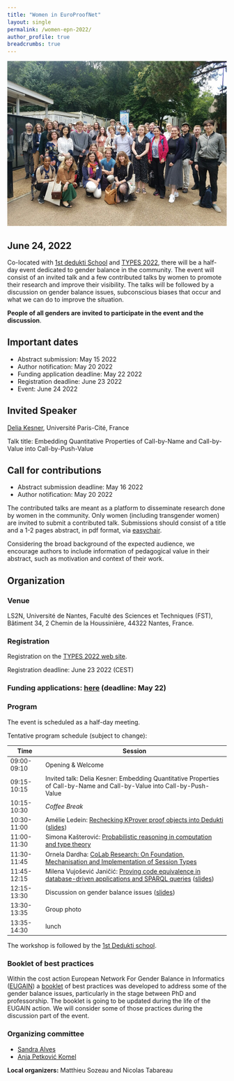 ```yaml
---
title: "Women in EuroProofNet"
layout: single
permalink: /women-epn-2022/
author_profile: true
breadcrumbs: true
---
```


<img src="/_pages/WG1/Jun2022/group_with_anja.jpg"/>

## June 24, 2022

Co-located with [1st dedukti School](../dedukti-school-2022) and [TYPES 2022](https://types22.inria.fr/), there will be a half-day event dedicated to gender balance in the community.
The event will consist of an invited talk and a few contributed talks by women to promote their research and improve their visibility. The talks will be followed by a discussion on gender balance issues, subconscious biases that occur and what we can do to improve the situation.

**People of all genders are invited to participate in the event and the discussion**.

## Important dates

* Abstract submission: May 15 2022
* Author notification: May 20 2022
* Funding application deadline: May 22 2022
* Registration deadline: June 23 2022
* Event: June 24 2022

## Invited Speaker

[Delia Kesner](https://www.irif.fr/~kesner/), Université Paris-Cité, France

Talk title: Embedding Quantitative Properties of Call-by-Name and Call-by-Value into Call-by-Push-Value

## Call for contributions

* Abstract submission deadline: May 16 2022
* Author notification: May 20 2022

The contributed talks are meant as a platform to disseminate research done by women in the community. Only women (including transgender women) are invited to submit a contributed talk.
Submissions should consist of a title and a 1-2 pages abstract, in pdf format, via [easychair](https://easychair.org/conferences/?conf=wepn2022).

Considering the broad background of the expected audience, we encourage authors to include information of pedagogical value in their abstract, such as motivation and context of their work.

## Organization

### Venue

LS2N, Université de Nantes, Faculté des Sciences et Techniques (FST), Bâtiment 34, 2 Chemin de la Houssinière, 44322 Nantes, France.


### Registration

Registration on the [TYPES 2022 web site](https://types22.inria.fr/).

Registration deadline: June 23 2022 (CEST)

<!--Please contact xxx if you have any problem during the registration process.-->


### Funding applications: [here](../funding-June-2022) (deadline: May 22)


### Program

The event is scheduled as a half-day meeting.

Tentative program schedule (subject to change):


| Time      | Session |
| ----------- | ----------- |
| 09:00-09:10      | Opening & Welcome     |
| 09:15-10:15   | Invited talk: Delia Kesner: Embedding Quantitative Properties of Call-by-Name and Call-by-Value into Call-by-Push-Value |
| 10:15-10:30 | _Coffee Break_ |
| 10:30-11:00 | Amélie Ledein: [Rechecking KProver proof objects into Dedukti](2022/abstracts/WEPN_2022_Ledein.pdf) ([slides](2022/slides/WEPN-Amelie-Ledein.pdf)) |
| 11:00-11:30 | Simona Kašterović: [Probabilistic reasoning in computation and type theory](2022/abstracts/WEPN_2022_Kaserovic.pdf) |
| 11:30-11:45 | Ornela Dardha: [CoLab Research: On Foundation, Mechanisation and Implementation of Session Types](2022/abstracts/WEPN_2022_Dardha.pdf) |
| 11:45-12:15 | Milena Vujošević Janičić: [Proving code equivalence in database-driven applications and SPARQL queries](2022/abstracts/WEPN_2022_VujosevicJancic.pdf) ([slides](2022/slides/MilenaVujosevicJanicic_Nantes_2022.pdf)) |
| 12:15-13:30 | Discussion on gender balance issues ([slides](2022/slides/WEPN2022-discussion.pdf)) |
| 13:30-13:35 | Group photo |
| 13:35-14:30 | lunch |

The workshop is followed by the [1st Dedukti school](../dedukti-school-2022).

### Booklet of best practices

Within the cost action European Network For Gender Balance in Informatics ([EUGAIN](https://eugain.eu/)) a [booklet](https://eugain.eu/wp-content/uploads/2022/05/EUGAIN_booklet_2022-05.pdf) of best practices was developed to address some of the gender balance issues, particularly in the stage between PhD and professorship. The booklet is going to be updated during the life of the EUGAIN action.
We will consider some of those practices during the discussion part of the event.

### Organizing committee

* [Sandra Alves](https://www.dcc.fc.up.pt/~sandra/Home/Home.html)
* [Anja Petković Komel](https://anjapetkovic.com/)

**Local organizers:** Matthieu Sozeau and Nicolas Tabareau
